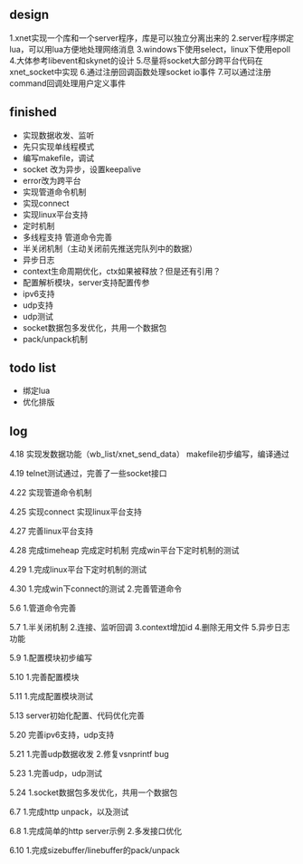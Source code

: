 ## design
1.xnet实现一个库和一个server程序，库是可以独立分离出来的
2.server程序绑定lua，可以用lua方便地处理网络消息
3.windows下使用select，linux下使用epoll
4.大体参考libevent和skynet的设计
5.尽量将socket大部分跨平台代码在xnet_socket中实现
6.通过注册回调函数处理socket io事件
7.可以通过注册command回调处理用户定义事件

## finished
* 实现数据收发、监听
* 先只实现单线程模式
* 编写makefile，调试
* socket 改为异步，设置keepalive
* error改为跨平台
* 实现管道命令机制
* 实现connect
* 实现linux平台支持
* 定时机制
* 多线程支持 管道命令完善
* 半关闭机制（主动关闭前先推送完队列中的数据）
* 异步日志
* context生命周期优化，ctx如果被释放？但是还有引用？
* 配置解析模块，server支持配置传参
* ipv6支持
* udp支持
* udp测试
* socket数据包多发优化，共用一个数据包
* pack/unpack机制

## todo list

* 绑定lua
* 优化排版

## log
4.18
实现发数据功能（wb_list/xnet_send_data）
makefile初步编写，编译通过

4.19
telnet测试通过，完善了一些socket接口

4.22
实现管道命令机制

4.25
实现connect
实现linux平台支持

4.27
完善linux平台支持

4.28
完成timeheap
完成定时机制
完成win平台下定时机制的测试

4.29
1.完成linux平台下定时机制的测试

4.30
1.完成win下connect的测试
2.完善管道命令

5.6
1.管道命令完善

5.7
1.半关闭机制
2.连接、监听回调
3.context增加id
4.删除无用文件
5.异步日志功能

5.9
1.配置模块初步编写

5.10
1.完善配置模块

5.11
1.完成配置模块测试

5.13
server初始化配置、代码优化完善

5.20
完善ipv6支持，udp支持

5.21
1.完善udp数据收发
2.修复vsnprintf bug

5.23
1.完善udp，udp测试

5.24
1.socket数据包多发优化，共用一个数据包

6.7
1.完成http unpack，以及测试

6.8
1.完成简单的http server示例
2.多发接口优化

6.10
1.完成sizebuffer/linebuffer的pack/unpack